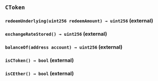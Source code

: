 ## `CToken`






### `redeemUnderlying(uint256 redeemAmount) → uint256` (external)





### `exchangeRateStored() → uint256` (external)





### `balanceOf(address account) → uint256` (external)





### `isCToken() → bool` (external)





### `isCEther() → bool` (external)








